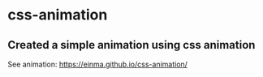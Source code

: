 # css-animation

## Created a simple animation using css animation 

See animation: 
https://einma.github.io/css-animation/
